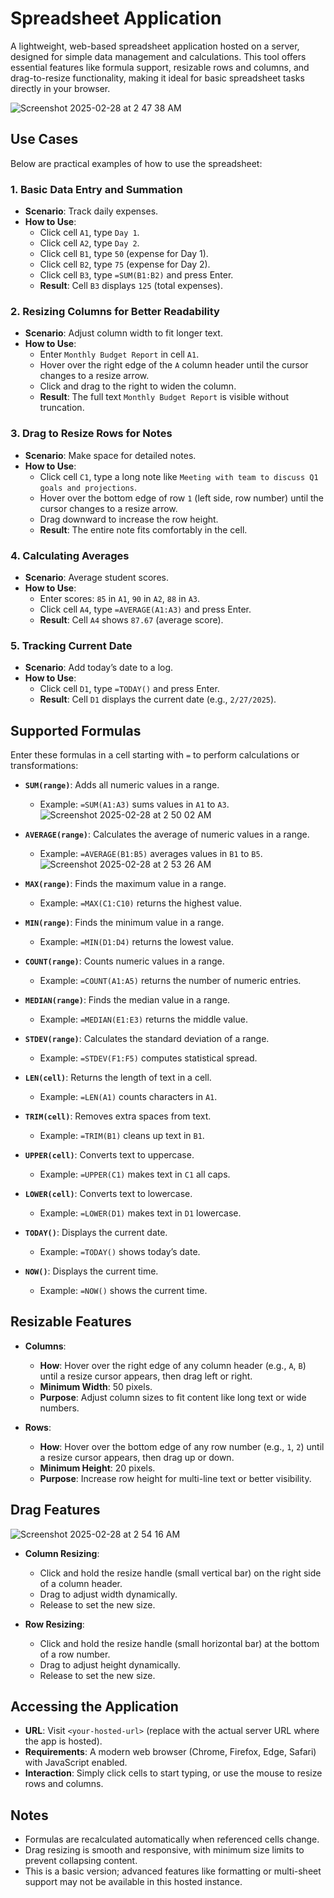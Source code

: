 # Spreadsheet Application

A lightweight, web-based spreadsheet application hosted on a server, designed for simple data management and calculations. This tool offers essential features like formula support, resizable rows and columns, and drag-to-resize functionality, making it ideal for basic spreadsheet tasks directly in your browser.

  ![Screenshot 2025-02-28 at 2 47 38 AM](https://github.com/user-attachments/assets/8c8e32d5-dca5-4890-bf94-8c4d9f8b836b)
  
## Use Cases

Below are practical examples of how to use the spreadsheet:

### 1. Basic Data Entry and Summation
- **Scenario**: Track daily expenses.
- **How to Use**:
  - Click cell `A1`, type `Day 1`.
  - Click cell `A2`, type `Day 2`.
  - Click cell `B1`, type `50` (expense for Day 1).
  - Click cell `B2`, type `75` (expense for Day 2).
  - Click cell `B3`, type `=SUM(B1:B2)` and press Enter.
  - **Result**: Cell `B3` displays `125` (total expenses).
 



### 2. Resizing Columns for Better Readability
- **Scenario**: Adjust column width to fit longer text.
- **How to Use**:
  - Enter `Monthly Budget Report` in cell `A1`.
  - Hover over the right edge of the `A` column header until the cursor changes to a resize arrow.
  - Click and drag to the right to widen the column.
  - **Result**: The full text `Monthly Budget Report` is visible without truncation.

### 3. Drag to Resize Rows for Notes
- **Scenario**: Make space for detailed notes.
- **How to Use**:
  - Click cell `C1`, type a long note like `Meeting with team to discuss Q1 goals and projections`.
  - Hover over the bottom edge of row `1` (left side, row number) until the cursor changes to a resize arrow.
  - Drag downward to increase the row height.
  - **Result**: The entire note fits comfortably in the cell.

### 4. Calculating Averages
- **Scenario**: Average student scores.
- **How to Use**:
  - Enter scores: `85` in `A1`, `90` in `A2`, `88` in `A3`.
  - Click cell `A4`, type `=AVERAGE(A1:A3)` and press Enter.
  - **Result**: Cell `A4` shows `87.67` (average score).

### 5. Tracking Current Date
- **Scenario**: Add today’s date to a log.
- **How to Use**:
  - Click cell `D1`, type `=TODAY()` and press Enter.
  - **Result**: Cell `D1` displays the current date (e.g., `2/27/2025`).

## Supported Formulas

Enter these formulas in a cell starting with `=` to perform calculations or transformations:

- **`SUM(range)`**: Adds all numeric values in a range.
  - Example: `=SUM(A1:A3)` sums values in `A1` to `A3`.
 ![Screenshot 2025-02-28 at 2 50 02 AM](https://github.com/user-attachments/assets/c4b9c96f-a54f-460f-b4f3-841dd79ee17a)

- **`AVERAGE(range)`**: Calculates the average of numeric values in a range.
  - Example: `=AVERAGE(B1:B5)` averages values in `B1` to `B5`.
    ![Screenshot 2025-02-28 at 2 53 26 AM](https://github.com/user-attachments/assets/698be154-a551-43b8-b9b9-027f92b14701)

- **`MAX(range)`**: Finds the maximum value in a range.
  - Example: `=MAX(C1:C10)` returns the highest value.
- **`MIN(range)`**: Finds the minimum value in a range.
  - Example: `=MIN(D1:D4)` returns the lowest value.
- **`COUNT(range)`**: Counts numeric values in a range.
  - Example: `=COUNT(A1:A5)` returns the number of numeric entries.
- **`MEDIAN(range)`**: Finds the median value in a range.
  - Example: `=MEDIAN(E1:E3)` returns the middle value.
- **`STDEV(range)`**: Calculates the standard deviation of a range.
  - Example: `=STDEV(F1:F5)` computes statistical spread.
- **`LEN(cell)`**: Returns the length of text in a cell.
  - Example: `=LEN(A1)` counts characters in `A1`.
- **`TRIM(cell)`**: Removes extra spaces from text.
  - Example: `=TRIM(B1)` cleans up text in `B1`.
- **`UPPER(cell)`**: Converts text to uppercase.
  - Example: `=UPPER(C1)` makes text in `C1` all caps.
- **`LOWER(cell)`**: Converts text to lowercase.
  - Example: `=LOWER(D1)` makes text in `D1` lowercase.
- **`TODAY()`**: Displays the current date.
  - Example: `=TODAY()` shows today’s date.
- **`NOW()`**: Displays the current time.
  - Example: `=NOW()` shows the current time.

## Resizable Features

- **Columns**:
  - **How**: Hover over the right edge of any column header (e.g., `A`, `B`) until a resize cursor appears, then drag left or right.
  - **Minimum Width**: 50 pixels.
  - **Purpose**: Adjust column sizes to fit content like long text or wide numbers.

- **Rows**:
  - **How**: Hover over the bottom edge of any row number (e.g., `1`, `2`) until a resize cursor appears, then drag up or down.
  - **Minimum Height**: 20 pixels.
  - **Purpose**: Increase row height for multi-line text or better visibility.

## Drag Features

![Screenshot 2025-02-28 at 2 54 16 AM](https://github.com/user-attachments/assets/8188eaa6-77ec-4506-85e3-4f4b7e62ba8f)


- **Column Resizing**:
  - Click and hold the resize handle (small vertical bar) on the right side of a column header.
  - Drag to adjust width dynamically.
  - Release to set the new size.

- **Row Resizing**:
  - Click and hold the resize handle (small horizontal bar) at the bottom of a row number.
  - Drag to adjust height dynamically.
  - Release to set the new size.
    

## Accessing the Application

- **URL**: Visit `<your-hosted-url>` (replace with the actual server URL where the app is hosted).
- **Requirements**: A modern web browser (Chrome, Firefox, Edge, Safari) with JavaScript enabled.
- **Interaction**: Simply click cells to start typing, or use the mouse to resize rows and columns.

## Notes

- Formulas are recalculated automatically when referenced cells change.
- Drag resizing is smooth and responsive, with minimum size limits to prevent collapsing content.
- This is a basic version; advanced features like formatting or multi-sheet support may not be available in this hosted instance.
